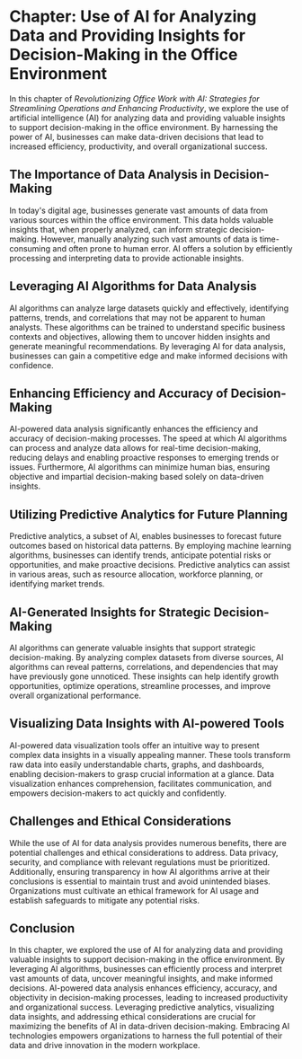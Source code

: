Chapter: Use of AI for Analyzing Data and Providing Insights for Decision-Making in the Office Environment
==========================================================================================================

In this chapter of *Revolutionizing Office Work with AI: Strategies for Streamlining Operations and Enhancing Productivity*, we explore the use of artificial intelligence (AI) for analyzing data and providing valuable insights to support decision-making in the office environment. By harnessing the power of AI, businesses can make data-driven decisions that lead to increased efficiency, productivity, and overall organizational success.

The Importance of Data Analysis in Decision-Making
--------------------------------------------------

In today's digital age, businesses generate vast amounts of data from various sources within the office environment. This data holds valuable insights that, when properly analyzed, can inform strategic decision-making. However, manually analyzing such vast amounts of data is time-consuming and often prone to human error. AI offers a solution by efficiently processing and interpreting data to provide actionable insights.

Leveraging AI Algorithms for Data Analysis
------------------------------------------

AI algorithms can analyze large datasets quickly and effectively, identifying patterns, trends, and correlations that may not be apparent to human analysts. These algorithms can be trained to understand specific business contexts and objectives, allowing them to uncover hidden insights and generate meaningful recommendations. By leveraging AI for data analysis, businesses can gain a competitive edge and make informed decisions with confidence.

Enhancing Efficiency and Accuracy of Decision-Making
----------------------------------------------------

AI-powered data analysis significantly enhances the efficiency and accuracy of decision-making processes. The speed at which AI algorithms can process and analyze data allows for real-time decision-making, reducing delays and enabling proactive responses to emerging trends or issues. Furthermore, AI algorithms can minimize human bias, ensuring objective and impartial decision-making based solely on data-driven insights.

Utilizing Predictive Analytics for Future Planning
--------------------------------------------------

Predictive analytics, a subset of AI, enables businesses to forecast future outcomes based on historical data patterns. By employing machine learning algorithms, businesses can identify trends, anticipate potential risks or opportunities, and make proactive decisions. Predictive analytics can assist in various areas, such as resource allocation, workforce planning, or identifying market trends.

AI-Generated Insights for Strategic Decision-Making
---------------------------------------------------

AI algorithms can generate valuable insights that support strategic decision-making. By analyzing complex datasets from diverse sources, AI algorithms can reveal patterns, correlations, and dependencies that may have previously gone unnoticed. These insights can help identify growth opportunities, optimize operations, streamline processes, and improve overall organizational performance.

Visualizing Data Insights with AI-powered Tools
-----------------------------------------------

AI-powered data visualization tools offer an intuitive way to present complex data insights in a visually appealing manner. These tools transform raw data into easily understandable charts, graphs, and dashboards, enabling decision-makers to grasp crucial information at a glance. Data visualization enhances comprehension, facilitates communication, and empowers decision-makers to act quickly and confidently.

Challenges and Ethical Considerations
-------------------------------------

While the use of AI for data analysis provides numerous benefits, there are potential challenges and ethical considerations to address. Data privacy, security, and compliance with relevant regulations must be prioritized. Additionally, ensuring transparency in how AI algorithms arrive at their conclusions is essential to maintain trust and avoid unintended biases. Organizations must cultivate an ethical framework for AI usage and establish safeguards to mitigate any potential risks.

Conclusion
----------

In this chapter, we explored the use of AI for analyzing data and providing valuable insights to support decision-making in the office environment. By leveraging AI algorithms, businesses can efficiently process and interpret vast amounts of data, uncover meaningful insights, and make informed decisions. AI-powered data analysis enhances efficiency, accuracy, and objectivity in decision-making processes, leading to increased productivity and organizational success. Leveraging predictive analytics, visualizing data insights, and addressing ethical considerations are crucial for maximizing the benefits of AI in data-driven decision-making. Embracing AI technologies empowers organizations to harness the full potential of their data and drive innovation in the modern workplace.
